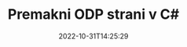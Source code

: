 ---
############################# Static ############################
layout: "auto-gen-merger"
date: 2022-10-31T14:25:29
draft: false
otherformats: ods odt one otp ott pdf pps ppsx ppt pptx rtf tex vdx vsdm vsdx vssm

############################# Head ############################
head_title: "Premakni ODP strani v C#"
head_description: "Premaknite strani znotraj dokumenta ODP v C# na kateri koli položaj z uporabo API-ja za združevanje dokumentov."

############################# Header ############################
title: "Premakni ODP strani v C#"
description: "Premaknite strani ODP z nekaj vrsticami kode .NET."
bg_image: "https://cms.admin.containerize.com/templates/aspose/App_Themes/V3/images/bg/header1.png"
bg_overlay: false
button:
    enable: true
    icon: "fas fa-arrow-down"
    label: "Prenesite brezplačno preskusno različico"
    link: "https://downloads.groupdocs.com/merger/net"

############################# SubMenu ############################
submenu:
    enable: true

    left:
        img_alt: "GroupDocs.Merger for .NET"
        image: "https://cms.admin.containerize.com/templates/groupdocs/images/product-logos/90x90-noborder/groupdocs-merger-net.png"
        product: "GroupDocs.Merger"
        platform: ".NET"

    middle:
        button:

            # button loop
            - link: "https://apireference.groupdocs.com/merger/net"
              text: "API Reference"

            # button loop
            - link: "https://github.com/groupdocs-merger"
              text: "Primeri kod"

            # button loop
            - link: "https://products.groupdocs.app/merger/family"
              text: "Predstavitve v živo"

            # button loop
            - link: "https://purchase.groupdocs.com/pricing/merger/net"
              text: "Cenitev"

    right:
        link_download: "https://downloads.groupdocs.com/merger"
        link_learn: "https://docs.groupdocs.com/merger/net"
        link_buy: "https://purchase.groupdocs.com"

############################# About ############################
about:
    enable: true
    title: "O API-ju GroupDocs.Merger for .NET"
    content: |
        [GroupDocs.Merger for .NET](/sl/merger/net/) ponuja preprosto rešitev za varno združevanje in razdelitev med široko paleto formatov dokumentov, vključno s PDF, Microsoft Office (Word, Excel, PowerPoint) , OneNote), OpenDocument, HTML, slike in številne druge v aplikacijah .NET. Če dodate le nekaj vrstic kode, izvedite več operacij dokumenta, kot so premikanje, odstranjevanje, vrtenje, zamenjava, ekstrahiranje ali spreminjanje orientacije strani v dokumentih. API za združevanje dokumentov podpira tudi predogled strani dokumenta kot slike za analizo strukture dokumenta, oblikovanja in vsebine na strani.
        
        GroupDocs.Merger API je prava izbira za korporativne rešitve, ki potrebujejo funkcije premikanja strani datotek. Ti API-ji so dobro podprti na vseh glavnih operacijskih sistemih in platformah, vključno z .NET Framework, .NET Standard, .NET Core, Mono.

############################# Steps ############################
steps:
    enable: true
    title_left: "Premakni strani datoteke ODP v .NET"
    content_left: |
        [GroupDocs.Merger for .NET](/sl/merger/net/) razvijalcem C# olajša premikanje strani znotraj datoteke ODP z implementacijo nekaj preprostih korakov .
        
        * Inicializirajte **MoveOptions**, da določite trenutno in novo številko strani.
        * Ustvarite nov primerek **Merger** in podajte pot izvornega dokumenta kot parameter konstruktorja.
        * Pokličite **MovePage** in posredujte predmet **MoveOptions**.
        * Pokličite **Save** in določite pot do datoteke za shranjevanje nastalega dokumenta.

    title_right: "Sistemske zahteve"
    content_right: |
        API-ji GroupDocs.Merger for .NET so podprti na vseh glavnih platformah in operacijskih sistemih. Preden izvedete spodnjo kodo, se prepričajte, da imate v sistemu nameščene naslednje predpogoje.

        * Operacijski sistemi: Microsoft Windows, Linux, MacOS
        * Razvojna okolja: Visual Studio, Xamarin, MonoDevelop
        * Ogrodja: .NET Framework, .NET Standard, .NET Core, Mono
        * Prenesite najnovejšo različico GroupDocs.Merger for .NET iz [NuGet](https://www.nuget.org/packages/groupdocs.merger)
         
    code: |
     {{% merger/additional-styles %}}
     {{< merger/code-merger title="Kako premikati strani datoteke ODP s primerom kode C#">}}

        ```csharp    
        // Premaknite strani datoteke ODP z API-jem GroupDocs.Merger
        int pageNumber = 6;
        int newPageNumber = 1;

        // Inicializirajte razred MoveOptions, da določite trenutno in novo številko strani
        MoveOptions moveOptions = new MoveOptions(pageNumber, newPageNumber);

        // Ustvari združitev z vhodnim dokumentom ODP
        using (Merger merger = new Merger("input.odp"))
          {
            // Pokličite metodo MovePage in ji posredujte predmet MoveOptions
            merger.MovePage(moveOptions);
    
            // Pokličite metodo Shrani in posredujte želeno pot do datoteke, da shranite izhodni dokument
            merger.Save("output.odp");
          }
        ```
     {{< /merger/code-merger >}}

############################# Demos ############################
demos:
    enable: true
    title: "Predstavitve v živo - premaknite ODP strani na splet"
    content: |
       Takoj premaknite strani datoteke ODP tako, da obiščete spletno mesto [GroupDocs.Merger Live Demos](https://products.groupdocs.app/splitter/move-pages/odp).
       Predstavitev v živo ima naslednje prednosti.
        
############################# About Formats ############################
about_formats:
    enable: true

############################# More Formats ############################
more_formats:
    enable: true
    title: "Premikanje strani drugih formatov dokumentov"
    content: |
        .NET dokumentira API za združevanje in razdelitev za oblike datotek in slike. Premaknite nekaj priljubljenih formatov datotek, kot je navedeno spodaj.

############################# Back to top ###############################
back_to_top:
    enable: true
---